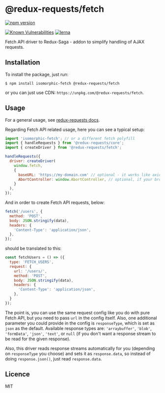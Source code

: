 # @redux-requests/fetch

[![npm version](https://badge.fury.io/js/%40redux-requests%2Ffetch.svg)](https://badge.fury.io/js/%40redux-requests%2Ffetch)
<!-- [![Build Status](https://travis-ci.org/klis87/redux-saga-requests.svg?branch=master)](https://travis-ci.org/klis87/redux-saga-requests)
[![Coverage Status](https://coveralls.io/repos/github/klis87/redux-saga-requests/badge.svg?branch=master)](https://coveralls.io/github/klis87/redux-saga-requests?branch=master) -->
[![Known Vulnerabilities](https://snyk.io/test/github/klis87/redux-requests/badge.svg)](https://snyk.io/test/github/klis87/redux-requests)
[![lerna](https://img.shields.io/badge/maintained%20with-lerna-cc00ff.svg)](https://lernajs.io/)

Fetch API driver to Redux-Saga - addon to simplify handling of AJAX requests.

## Installation

To install the package, just run:
```
$ npm install isomorphic-fetch @redux-requests/fetch
```
or you can just use CDN: `https://unpkg.com/@redux-requests/fetch`.

## Usage

For a general usage, see [redux-requests docs](https://github.com/klis87/redux-requests).

Regarding Fetch API related usage, here you can see a typical setup:
```js
import 'isomorphic-fetch'; // or a different fetch polyfill
import { handleRequests } from '@redux-requests/core';
import { createDriver } from '@redux-requests/fetch';

handleRequests({
  driver: createDriver(
    window.fetch,
    {
      baseURL: 'https://my-domain.com' // optional - it works like axios baseURL, prepending all relative urls
      AbortController: window.AbortController, // optional, if your browser supports AbortController or you use a polyfill like https://github.com/mo/abortcontroller-polyfill
    }
  ),
});
```
And in order to create Fetch API requests, below:
```js
fetch('/users', {
  method: 'POST',
  body: JSON.stringify(data),
  headers: {
    'Content-Type': 'application/json',
  },
});
```
should be translated to this:
```js
const fetchUsers = () => ({
  type: 'FETCH_USERS',
  request: {
    url: '/users/',
    method: 'POST',
    body: JSON.stringify(data),
    headers: {
      'Content-Type': 'application/json',
    },
  }
});
```
The point is, you can use the same request config like you do with pure Fetch API, but you need to pass `url` in the
config itself. Also, one additional parameter you could provide in the config is `responseType`, which is set as `json`
as the default. Available response types are: `'arraybuffer'`, `'blob'`, `'formData'`, `'json'`, `'text'`, or `null`
(if you don't want a response stream to be read for the given response).

Also, this driver reads response streams automatically for you (depending on `responseType` you choose)
and sets it as `response.data`, so instead of doing `response.json()`, just read `response.data`.

## Licence

MIT
